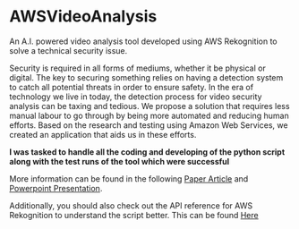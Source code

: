 # AWSVideoAnalysis
An A.I. powered video analysis tool developed using AWS Rekognition to solve a technical security issue.

Security is required in all forms of mediums, whether it be physical or digital. The key to securing something relies on having a detection system to catch all potential threats in order to ensure safety. In the era of technology we live in today, the detection process for video security analysis can be taxing and tedious. We propose a solution that requires less manual labour to go through by being more automated and reducing human efforts. Based on the research and testing using Amazon Web Services, we created an application that aids us in these efforts.

**I was tasked to handle all the coding and developing of the python script along with the test runs of the tool which were successful**

More information can be found in the following [Paper Article](../master/AWS%20Rekognition%20Video%20Analysis%20Paper.pdf) and [Powerpoint Presentation](../master/AWS%20Rekognition%20video%20analysis.pdf).

Additionally, you should also check out the API reference for AWS Rekognition to understand the script better. This can be found [Here](https://docs.aws.amazon.com/rekognition/latest/APIReference/Welcome.html "AWS Rekognition API reference")
